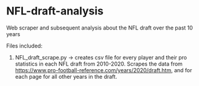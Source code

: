 # NFL-draft-analysis
Web scraper and subsequent analysis about the NFL draft over the past 10 years

Files included:
1) NFL_draft_scrape.py -> creates csv file for every player and their pro statistics in each NFL draft from 2010-2020.  Scrapes the data from https://www.pro-football-reference.com/years/2020/draft.htm, and for each page for all other years in the draft. 

